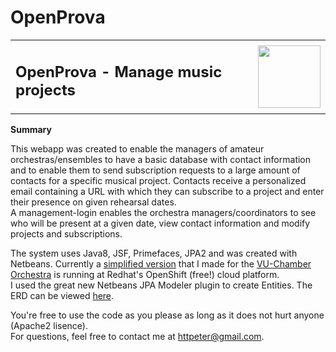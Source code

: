 # OpenProva
<table>
  <tr>
    <td><h2>OpenProva - Manage music projects</h2></td>
    <td><img alt='' src='http://www.vu-kamerorkest.nl/images/griff-blauw.png' width='100px' height='100px'/></td>
  </tr>
</table>



<b>Summary</b>
<p>
    This webapp was created to enable the managers of amateur orchestras/ensembles to have a basic database with contact information and to enable them to send subscription requests to a large amount of contacts for a specific musical project.
    Contacts receive a personalized email containing a URL with which they can subscribe to a project and enter their presence on given rehearsal dates.
    <br/>
    A management-login enables the orchestra managers/coordinators to see who will be present at a given date, view contact information and modify projects and subscriptions.
</p>
<p>
    The system uses Java8, JSF, Primefaces, JPA2 and was created with Netbeans. Currently a <a href='http://inschrijven-vukamerorkest.rhcloud.com/'>simplified version</a> that I made for the <a href='http://vu-kamerorkest.nl/'>VU-Chamber Orchestra</a> is running at Redhat's OpenShift (free!) cloud platform.
    <br/>
    I used the great new Netbeans JPA Modeler plugin to create Entities. The ERD can be viewed <a href='web/resources/img/ERD.png?raw=true' target='_blank'>here</a>.
</p>
<p>
    You're free to use the code as you please as long as it does not hurt anyone (Apache2 lisence).
    <br/>
    For questions, feel free to contact me at <a href='mailto:httpeter@gmail.com'>httpeter@gmail.com</a>.
</p>